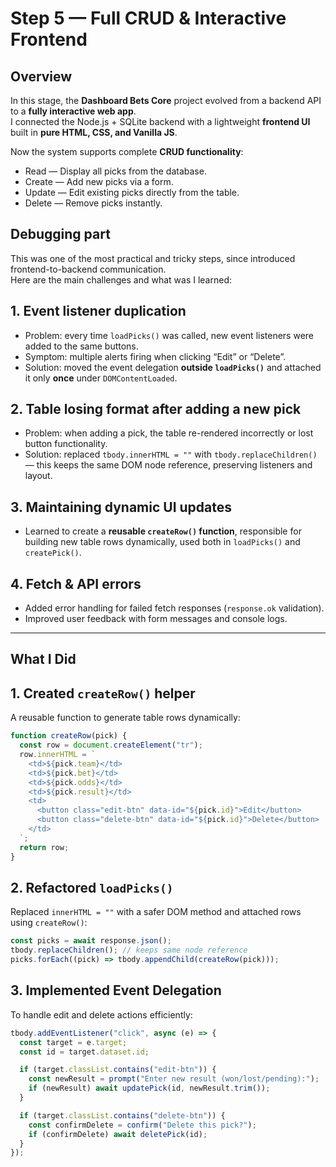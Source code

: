 # Step 5 — Full CRUD & Interactive Frontend

## Overview

In this stage, the **Dashboard Bets Core** project evolved from a backend API to a **fully interactive web app**.  
I connected the Node.js + SQLite backend with a lightweight **frontend UI** built in **pure HTML, CSS, and Vanilla JS**.

Now the system supports complete **CRUD functionality**:

- Read — Display all picks from the database.
- Create — Add new picks via a form.
- Update — Edit existing picks directly from the table.
- Delete — Remove picks instantly.

## Debugging part

This was one of the most practical and tricky steps, since introduced frontend-to-backend communication.  
Here are the main challenges and what was I learned:

## 1. Event listener duplication

- Problem: every time `loadPicks()` was called, new event listeners were added to the same buttons.
- Symptom: multiple alerts firing when clicking “Edit” or “Delete”.
- Solution: moved the event delegation **outside `loadPicks()`** and attached it only **once** under `DOMContentLoaded`.

## 2. Table losing format after adding a new pick

- Problem: when adding a pick, the table re-rendered incorrectly or lost button functionality.
- Solution: replaced `tbody.innerHTML = ""` with `tbody.replaceChildren()` — this keeps the same DOM node reference, preserving listeners and layout.

## 3. Maintaining dynamic UI updates

- Learned to create a **reusable `createRow()` function**, responsible for building new table rows dynamically, used both in `loadPicks()` and `createPick()`.

## 4. Fetch & API errors

- Added error handling for failed fetch responses (`response.ok` validation).
- Improved user feedback with form messages and console logs.

---

## What I Did

## 1. **Created `createRow()` helper**

A reusable function to generate table rows dynamically:

```js
function createRow(pick) {
  const row = document.createElement("tr");
  row.innerHTML = `
    <td>${pick.team}</td>
    <td>${pick.bet}</td>
    <td>${pick.odds}</td>
    <td>${pick.result}</td>
    <td>
      <button class="edit-btn" data-id="${pick.id}">Edit</button>
      <button class="delete-btn" data-id="${pick.id}">Delete</button>
    </td>
  `;
  return row;
}
```

## 2. **Refactored `loadPicks()`**

Replaced `innerHTML = ""` with a safer DOM method and attached rows using `createRow()`:

```js
const picks = await response.json();
tbody.replaceChildren(); // keeps same node reference
picks.forEach((pick) => tbody.appendChild(createRow(pick)));
```

## 3. **Implemented Event Delegation**

To handle edit and delete actions efficiently:

```js
tbody.addEventListener("click", async (e) => {
  const target = e.target;
  const id = target.dataset.id;

  if (target.classList.contains("edit-btn")) {
    const newResult = prompt("Enter new result (won/lost/pending):");
    if (newResult) await updatePick(id, newResult.trim());
  }

  if (target.classList.contains("delete-btn")) {
    const confirmDelete = confirm("Delete this pick?");
    if (confirmDelete) await deletePick(id);
  }
});
```
